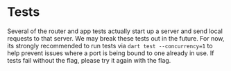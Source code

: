 # Tests

Several of the router and app tests actually start up a server and send local requests to that server. We may break these tests out in the future. For now, its strongly recommended to run tests via `dart test --concurrency=1` to help prevent issues where a port is being bound to one already in use. If tests fail without the flag, please try it again with the flag.